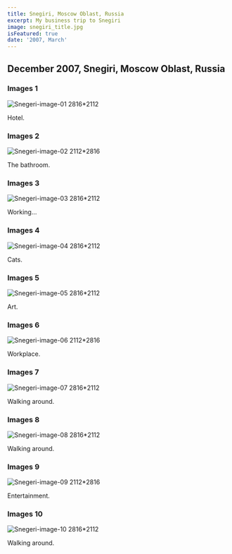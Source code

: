 ```yaml
---
title: Snegiri, Moscow Oblast, Russia
excerpt: My business trip to Snegiri
image: snegiri_title.jpg
isFeatured: true
date: '2007, March'
---
```


## December 2007, Snegiri, Moscow Oblast, Russia

### Images 1

![Snegeri-image-01 2816*2112](image_01.jpg)

Hotel.

### Images 2

![Snegeri-image-02 2112*2816](image_02.jpg)

The bathroom.

### Images 3

![Snegeri-image-03 2816*2112](image_03.jpg)

Working...

### Images 4

![Snegeri-image-04 2816*2112](image_04.jpg)

Cats.

### Images 5

![Snegeri-image-05 2816*2112](image_05.jpg)

Art.

### Images 6

![Snegeri-image-06 2112*2816](image_06.jpg)

Workplace.

### Images 7

![Snegeri-image-07 2816*2112](image_07.jpg)

Walking around.

### Images 8

![Snegeri-image-08 2816*2112](image_08.jpg)

Walking around.

### Images 9

![Snegeri-image-09 2112*2816](image_09.jpg)

Entertainment.

### Images 10

![Snegeri-image-10 2816*2112](image_10.jpg)

Walking around.
